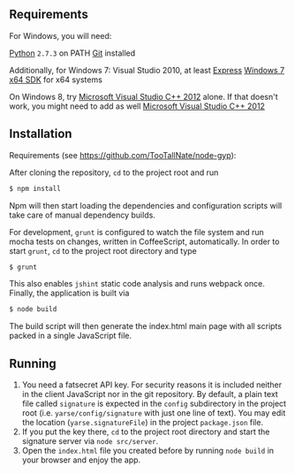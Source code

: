 Requirements
------------

For Windows, you will need:

[Python][python] `2.7.3` on PATH
[Git][git] installed

Additionally, for Windows 7:
Visual Studio 2010, at least [Express][vs2010]
[Windows 7 x64 SDK][winsdk] for x64 systems

On Windows 8, try [Microsoft Visual Studio C++ 2012][vs2010] alone. If that doesn't work, you might need to add as well [Microsoft Visual Studio C++ 2012][vs2012]

Installation
------------

Requirements (see https://github.com/TooTallNate/node-gyp):

After cloning the repository, ``cd`` to the project root and run

``` bash
$ npm install
```

Npm will then start loading the dependencies and configuration scripts will take care of manual dependency builds.

For development, `grunt` is configured to watch the file system and run mocha tests on changes, written in CoffeeScript, automatically. In order to start `grunt`, `cd` to the project root directory and type

``` bash
$ grunt
``` 

This also enables `jshint` static code analysis and runs webpack once. Finally, the application is built via

``` bash
$ node build
```

The build script will then generate the index.html main page with all scripts packed in a single JavaScript file.

Running
-------

1. You need a fatsecret API key. For security reasons it is included neither in the client JavaScript nor in the git repository. By default, a plain text file called ``signature`` is expected in the ``config`` subdirectory in the project root (i.e. ``yarse/config/signature`` with just one line of text). You may edit the location (``yarse.signatureFile``) in the project ``package.json`` file.
2. If you put the key there, ``cd`` to the project root directory and start the signature server via ``node src/server``.
3. Open the ``index.html`` file you created before by running ``node build`` in your browser and enjoy the app.

[vs2010]: http://www.microsoft.com/visualstudio/eng/products/visual-studio-2010-express
[vs2012]: http://go.microsoft.com/?linkid=9816758
[python]: http://www.python.org/download/releases/2.7.3#download
[git]: http://git-scm.com/downloads
[winsdk]: http://www.microsoft.com/download/en/details.aspx?displayLang=en&id=8279
[fatsecret]: http://platform.fatsecret.com/api/
[oauth]: http://platform.fatsecret.com/api/Default.aspx?screen=rapiauth#correctly_signing
